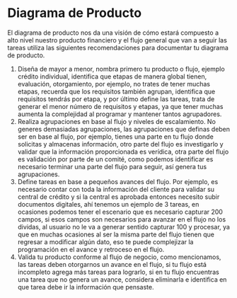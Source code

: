# Diagrama de Producto

El diagrama de producto nos da una visión de cómo estará compuesto a alto nivel nuestro producto financiero y el flujo general que van a seguir las tareas utiliza las siguientes recomendaciones para documentar tu diagrama de producto.


1. Diseña de mayor a menor, nombra primero tu producto o flujo, ejemplo crédito individual, identifica que etapas de manera global tienen, evaluación, otorgamiento, por ejemplo, no trates de tener muchas etapas, recuerda que los requisitos también agrupan, identifica que requisitos tendrás por etapa, y por último define las tareas, trata de generar el menor número de requisitos y etapas, ya que tener muchas aumenta la complejidad al programar y mantener tantos agrupadores.
2. Realiza agrupaciones en base al flujo y niveles de escalamiento.  No generes demasiadas agrupaciones, las agrupaciones que definas deben ser en base al flujo, por ejemplo, tienes una parte en tu flujo donde solicitas y almacenas información, otro parte del flujo es investigarlo y validar que la información proporcionada es verídica, otra parte del flujo es validación por parte de un comité, como podemos identificar es necesario terminar una parte del flujo para seguir, así genera tus agrupaciones.
3. Define tareas en base a pequeños avances del flujo. Por ejemplo, es necesario contar con toda la información del cliente para validar su central de crédito y si la central es aprobada entonces necesito subir documentos digitales, ahí tenemos un ejemplo de 3 tareas, en ocasiones podemos tener el escenario que es necesario capturar 200 campos, si esos campos son necesarios para avanzar en el flujo no los dividas, al usuario no le va a generar sentido capturar 100 y procesar, ya que en muchas ocasiones al ser la misma parte del flujo tienen que regresar a modificar algún dato, eso te puede complejizar la programación en el avance y retroceso en el flujo.
4. Valida tu producto conforme al flujo de negocio, como mencionamos, las tareas deben otorgarnos un avance en el flujo, si tu flujo está incompleto agrega más tareas para lograrlo, si en tu flujo encuentras una tarea que no genera un avance, considera eliminarla e identifica en que tarea debe ir la información que pensaste.

